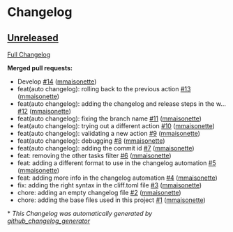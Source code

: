 # Changelog

## [Unreleased](https://github.com/mmaisonette/currency-converter/tree/HEAD)

[Full Changelog](https://github.com/mmaisonette/currency-converter/compare/ac4ece6012779d851b47e979edea71cbefca1421...HEAD)

**Merged pull requests:**

- Develop [\#14](https://github.com/mmaisonette/currency-converter/pull/14) ([mmaisonette](https://github.com/mmaisonette))
- feat\(auto changelog\): rolling back to the previous action [\#13](https://github.com/mmaisonette/currency-converter/pull/13) ([mmaisonette](https://github.com/mmaisonette))
- feat\(auto changelog\): adding the changelog and release steps in the w… [\#12](https://github.com/mmaisonette/currency-converter/pull/12) ([mmaisonette](https://github.com/mmaisonette))
- feat\(auto changelog\): fixing the branch name [\#11](https://github.com/mmaisonette/currency-converter/pull/11) ([mmaisonette](https://github.com/mmaisonette))
- feat\(auto changelog\): trying out a different action [\#10](https://github.com/mmaisonette/currency-converter/pull/10) ([mmaisonette](https://github.com/mmaisonette))
- feat\(auto changelog\): validating a new action [\#9](https://github.com/mmaisonette/currency-converter/pull/9) ([mmaisonette](https://github.com/mmaisonette))
- feat\(auto changelog\): debugging [\#8](https://github.com/mmaisonette/currency-converter/pull/8) ([mmaisonette](https://github.com/mmaisonette))
- feat\(auto changelog\): adding the commit id [\#7](https://github.com/mmaisonette/currency-converter/pull/7) ([mmaisonette](https://github.com/mmaisonette))
- feat: removing the other tasks filter [\#6](https://github.com/mmaisonette/currency-converter/pull/6) ([mmaisonette](https://github.com/mmaisonette))
- feat: adding a different format to use in the changelog automation [\#5](https://github.com/mmaisonette/currency-converter/pull/5) ([mmaisonette](https://github.com/mmaisonette))
- feat: adding more info in the changelog automation [\#4](https://github.com/mmaisonette/currency-converter/pull/4) ([mmaisonette](https://github.com/mmaisonette))
- fix: adding the right syntax in the cliff.toml file [\#3](https://github.com/mmaisonette/currency-converter/pull/3) ([mmaisonette](https://github.com/mmaisonette))
- chore: adding an empty changelog file [\#2](https://github.com/mmaisonette/currency-converter/pull/2) ([mmaisonette](https://github.com/mmaisonette))
- chore: adding the base files used in this project [\#1](https://github.com/mmaisonette/currency-converter/pull/1) ([mmaisonette](https://github.com/mmaisonette))



\* *This Changelog was automatically generated by [github_changelog_generator](https://github.com/github-changelog-generator/github-changelog-generator)*
